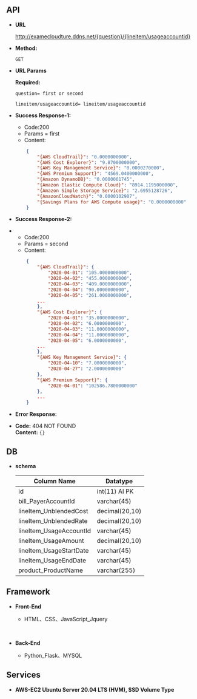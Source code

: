 ## API


* **URL**

  http://examecloudture.ddns.net/{question}/{lineitem/usageaccountid}

* **Method:**

	`GET`
  
*  **URL Params**

	**Required:**
 
	`question= first or second`

	`lineitem/usageaccountid= lineitem/usageaccountid`

*  **Success Response-1:**

    - Code:200
    - Params = first
	- Content:
    ```JSON
        {
            "{AWS CloudTrail}": "0.0000000000", 
			"{AWS Cost Explorer}": "9.8700000000", 
			"{AWS Key Management Service}": "0.0000270000", 
			"{AWS Premium Support}": "4569.0400000000", 
			"{Amazon DynamoDB}": "0.0000001745", 
			"{Amazon Elastic Compute Cloud}": "8914.1195000000", 
			"{Amazon Simple Storage Service}": "2.6955128726", 
			"{AmazonCloudWatch}": "0.0000102907", 
			"{Savings Plans for AWS Compute usage}": "0.0000000000"
        }
    ```
 
*  **Success Response-2:**
*  
    - Code:200
    - Params = second
	- Content:
    ```JSON
        {
		    "{AWS CloudTrail}": {
		        "2020-04-01": "105.0000000000",
		        "2020-04-02": "455.0000000000",
		        "2020-04-03": "409.0000000000",
		        "2020-04-04": "90.0000000000",
		        "2020-04-05": "261.0000000000",
			...
		    },
		    "{AWS Cost Explorer}": {
		        "2020-04-01": "35.0000000000",
		        "2020-04-02": "6.0000000000",
		        "2020-04-03": "11.0000000000",
		        "2020-04-04": "11.0000000000",
		        "2020-04-05": "6.0000000000",
			...
		    },
		    "{AWS Key Management Service}": {
		        "2020-04-10": "7.0000000000",
		        "2020-04-27": "2.0000000000"
		    },
		    "{AWS Premium Support}": {
		        "2020-04-01": "102586.7800000000"
		    },
		    ...
		}
    ```
	

*  **Error Response:**

  * **Code:** 404 NOT FOUND <br />
    **Content:** `{}`  

## DB

* **schema**

	| Column Name | Datatype |
	| ----------- | -------- |
	| id | int(11) AI PK |
	| bill_PayerAccountId | varchar(45) |
	| lineItem_UnblendedCost | decimal(20,10) |
	| lineItem_UnblendedRate | decimal(20,10) |
	| lineItem_UsageAccountId | varchar(45) |
	| lineItem_UsageAmount | decimal(20,10) |
	| lineItem_UsageStartDate | varchar(45) |
	| lineItem_UsageEndDate | varchar(45) |
	| product_ProductName | varchar(255) |
	
## Framework

*  **Front-End**

	- HTML、CSS、JavaScript_Jquery

<br />

*  **Back-End**

	- Python_Flask、MYSQL

## Services

*  **AWS-EC2 Ubuntu Server 20.04 LTS (HVM), SSD Volume Type**
